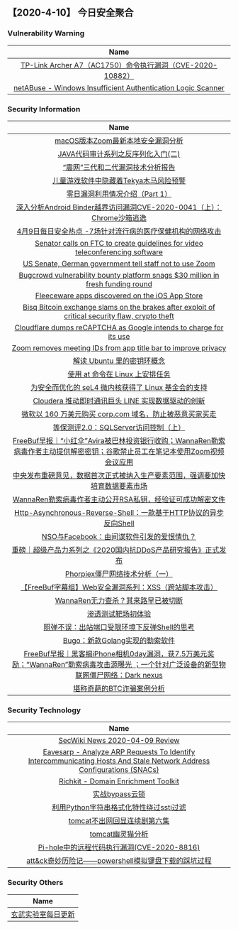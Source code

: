
 ##   【2020-4-10】 今日安全聚合


###  						       							Vulnerability Warning

|                             Name                             |
| :----------------------------------------------------------: |
|[TP-Link Archer A7（AC1750）命令执行漏洞（CVE-2020-10882）](https://www.seebug.org/vuldb/ssvid-98201)|
|[netABuse - Windows Insufficient Authentication Logic Scanner](https://cxsecurity.com/issue/WLB-2020040042)|

### 						        							Security Information
|                             Name                                    |
| :----------------------------------------------------------: |
|[macOS版本Zoom最新本地安全漏洞分析](https://www.anquanke.com/post/id/202673)|
|[JAVA代码审计系列之反序列化入门(二)](https://www.anquanke.com/post/id/202672)|
|[“震网”三代和二代漏洞技术分析报告](https://www.anquanke.com/post/id/202705)|
|[儿童游戏软件中隐藏着Tekya木马风险预警](https://www.anquanke.com/post/id/202640)|
|[零日漏洞利用情况介绍（Part 1）](https://www.anquanke.com/post/id/202662)|
|[深入分析Android Binder越界访问漏洞CVE-2020-0041（上）：Chrome沙箱逃逸](https://www.anquanke.com/post/id/202385)|
|[4月9日每日安全热点 -7场针对流行病的医疗保健机构的网络攻击](https://www.anquanke.com/post/id/202675)|
|[Senator calls on FTC to create guidelines for video teleconferencing software](https://www.zdnet.com/article/senator-calls-on-ftc-to-create-guidelines-for-video-teleconferencing-software/#ftag=RSSbaffb68)|
|[US Senate, German government tell staff not to use Zoom](https://www.zdnet.com/article/us-senate-german-government-tell-staff-not-to-use-zoom/#ftag=RSSbaffb68)|
|[Bugcrowd vulnerability bounty platform snags $30 million in fresh funding round](https://www.zdnet.com/article/bugcrowd-vulnerability-bounty-platform-snags-30-million-in-fresh-funding-round/#ftag=RSSbaffb68)|
|[Fleeceware apps discovered on the iOS App Store](https://www.zdnet.com/article/fleeceware-apps-discovered-on-the-ios-app-store/#ftag=RSSbaffb68)|
|[Bisq Bitcoin exchange slams on the brakes after exploit of critical security flaw, crypto theft](https://www.zdnet.com/article/bisq-bitcoin-exchange-slams-on-the-breaks-following-exploit-of-critical-security-flaw/#ftag=RSSbaffb68)|
|[Cloudflare dumps reCAPTCHA as Google intends to charge for its use](https://www.zdnet.com/article/cloudflare-dumps-recaptcha-as-google-intends-to-charge-for-its-use/#ftag=RSSbaffb68)|
|[Zoom removes meeting IDs from app title bar to improve privacy](https://www.zdnet.com/article/zoom-removes-meeting-ids-from-app-title-bar-to-improve-privacy/#ftag=RSSbaffb68)|
|[解读 Ubuntu 里的密钥环概念](https://linux.cn/article-12093-1.html?utm_source=rss&utm_medium=rss)|
|[使用 at 命令在 Linux 上安排任务](https://linux.cn/article-12092-1.html?utm_source=rss&utm_medium=rss)|
|[为安全而优化的 seL4 微内核获得了 Linux 基金会的支持](https://linux.cn/article-12091-1.html?utm_source=rss&utm_medium=rss)|
|[Cloudera 推动即时通讯巨头 LINE 实现数据驱动的创新](https://linux.cn/article-12090-1.html?utm_source=rss&utm_medium=rss)|
|[微软以 160 万美元购买 corp.com 域名，防止被恶意买家买走](https://linux.cn/article-12089-1.html?utm_source=rss&utm_medium=rss)|
|[等保测评2.0：SQLServer访问控制（上）](https://www.freebuf.com/articles/database/226586.html)|
|[FreeBuf早报｜“小红伞”Avira被巴林投资银行收购；WannaRen勒索病毒作者主动提供解密密钥；谷歌禁止员工在笔记本使用Zoom视频会议应用](https://www.freebuf.com/news/233168.html)|
|[中央发布重磅意见，数据首次正式被纳入生产要素范围，强调要加快培育数据要素市场](https://www.freebuf.com/news/233172.html)|
|[WannaRen勒索病毒作者主动公开RSA私钥，经验证可成功解密文件](https://www.freebuf.com/news/232638.html)|
|[Http-Asynchronous-Reverse-Shell：一款基于HTTP协议的异步反向Shell](https://www.freebuf.com/articles/network/229825.html)|
|[NSO与Facebook：由间谍软件引发的爱恨情仇？](https://www.freebuf.com/news/233067.html)|
|[重磅｜超级产品力系列之《2020国内抗DDoS产品研究报告》正式发布](https://www.freebuf.com/articles/paper/230721.html)|
|[Phorpiex僵尸网络技术分析（一）](https://www.freebuf.com/articles/network/230546.html)|
|[【FreeBuf字幕组】Web安全漏洞系列：XSS（跨站脚本攻击）](https://www.freebuf.com/video/232923.html)|
|[WannaRen无力查杀？其来路早已被切断](https://www.freebuf.com/articles/system/233016.html)|
|[渗透测试靶场初体验](https://www.freebuf.com/articles/es/229924.html)|
|[照弹不误：出站端口受限环境下反弹Shell的思考](https://www.freebuf.com/vuls/232544.html)|
|[Bugo：新款Golang实现的勒索软件](https://www.freebuf.com/articles/system/231251.html)|
|[FreeBuf早报｜黑客揭iPhone相机0day漏洞，获7.5万美元奖励；“WannaRen”勒索病毒攻击源曝光 ；一个针对广泛设备的新型物联网僵尸网络：Dark nexus](https://www.freebuf.com/news/232996.html)|
|[堪称奇葩的BTC诈骗案例分析](https://www.freebuf.com/articles/blockchain-articles/231094.html)|

### 						        							Security  Technology
|                             Name                                    |
| :----------------------------------------------------------: |
|[SecWiki News 2020-04-09 Review](http://www.sec-wiki.com/?2020-04-09)|
|[Eavesarp - Analyze ARP Requests To Identify Intercommunicating Hosts And Stale Network Address Configurations (SNACs)](http://www.kitploit.com/2020/04/eavesarp-analyze-arp-requests-to.html)|
|[Richkit - Domain Enrichment Toolkit](http://www.kitploit.com/2020/04/richkit-domain-enrichment-toolkit.html)|
|[实战bypass云锁](http://xz.aliyun.com/t/7522)|
|[利用Python字符串格式化特性绕过ssti过滤](http://xz.aliyun.com/t/7519)|
|[tomcat不出网回显连续剧第六集](http://xz.aliyun.com/t/7535)|
|[tomcat幽灵猫分析](http://xz.aliyun.com/t/7510)|
|[Pi-hole中的远程代码执行漏洞(CVE-2020-8816)](http://xz.aliyun.com/t/7511)|
|[att&ck奇妙历险记——powershell模拟键盘下载的踩坑过程](http://xz.aliyun.com/t/7513)|

### 						        							Security  Others
|                             Name                                    |
| :----------------------------------------------------------: |
|[玄武实验室每日更新](https://weibo.com/p/1006065582522936/wenzhang?from=page_100606_profile&wvr=6&mod=wenzhangmore)|

